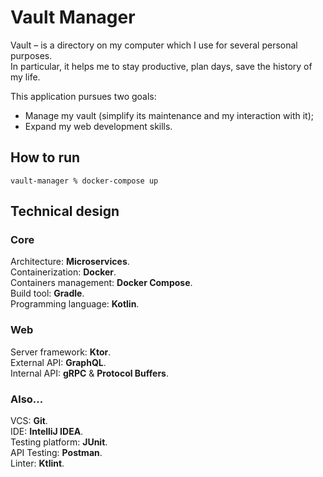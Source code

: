 # Vault Manager

Vault – is a directory on my computer which I use for several personal purposes.\
In particular, it helps me to stay productive, plan days, save the history
of my life.

This application pursues two goals:

- Manage my vault (simplify its maintenance and my interaction with it);
- Expand my web development skills.

## How to run

```
vault-manager % docker-compose up
```

## Technical design

### Core

Architecture: **Microservices**.
\
Containerization: **Docker**.
\
Containers management: **Docker Compose**.
\
Build tool: **Gradle**.
\
Programming language: **Kotlin**.


### Web

Server framework: **Ktor**.
\
External API: **GraphQL**.
\
Internal API: **gRPC** & **Protocol Buffers**.

### Also...

VCS: **Git**.
\
IDE: **IntelliJ IDEA**.
\
Testing platform: **JUnit**.
\
API Testing: **Postman**.
\
Linter: **Ktlint**.
